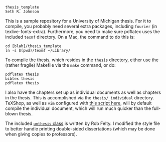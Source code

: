 	thesis_template
	Seth R. Johnson

This is a sample repository for a University of Michigan thesis. For it to
compile, you probably need several extra packages, including `fourier` (in
texlive-fonts-extra). Furthermore, you need to make sure pdflatex uses the included `texmf` directory. On a Mac, the command to do this is:

	cd [blah]/thesis_template
	ln -s $(pwd)/texmf ~/Library/


To compile the thesis, which resides in the `thesis` directory, either use the
(rather fragile) Makefile via the `make` command, or do:

	pdflatex thesis
	bibtex thesis
	pdflatex thesis


I also have the chapters set up as individual documents as well as chapters in
the thesis. This is accomplished via the `thesis/_individual` directory.
TeXShop, as well as `vim` configured with [this script
here](http://reference-man.blogspot.com/2011/09/fully-integrated-latex-in-macvim.html),
will by default compile the individual document, which will run much quicker
than the full-blown thesis.

The included [`umthesis` class](http://www.ctan.org/pkg/umthesis) is written by
Rob Felty. I modified the style file to better handle printing double-sided
dissertations (which may be done when giving copies to professors).
